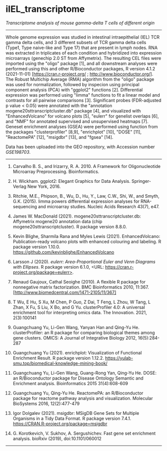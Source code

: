 # iIEL_transcriptome
*Transcriptome analysis of mouse gamma-delta T cells of different origin*


---------------------------------

Whole genome expression was studied in intestinal intraepithelial (IEL) TCR gamma delta cells, and 3 different subsets of TCR gamma delta cells (Type1,  Type naive-like and Type 17) that are present in lymph nodes. RNA was extracted in triplicates of each condition and hybridized into expression microarrays (genechip 2.0 ST from Affymetrix). The resulting CEL files were imported using the "oligo" package [1], and all downstream analyses were performed using this and other R/Bioconductor packages, R version 4.1.2 (2021-11-01) [https://cran.r-project.org/ ; http://www.bioconductor.org/]. The Robust Multichip Average (RMA) algorithm from the "oligo" package was used for normalization, followed by inspecion using principal component analysis (PCA) with "ggplot2" functions [2]. Differential expression was performed using "limma" functions to fit a linear model and contrasts for all pairwise comparisons [3]. Significant probes (FDR-adjusted p value < 0.05) were annotated with the "annotation mogene20sttranscriptcluster.db" package [4], and visualized with "EnhancedVolcano" for volcano plots [5], "eulerr" for genelist overlaps [6], and "NMF" for annotated supervised and unsupervised heatmaps [7]. Geneset enrichment analyses (GSEA) were performed using function from the packages "clusterprofiler" [8,9], "enrichplot" [10], "DOSE" [11], "ReactomePA" [12], "msigdbr" [13], and "fgsea" [14].

Data has been uploaded into the GEO repository, with Accession number *GSE198703*.

---------------------------------

1. Carvalho B. S., and Irizarry, R. A. 2010. A Framework for Oligonucleotide Microarray Preprocessing. Bioinformatics.

2. H. Wickham. ggplot2: Elegant Graphics for Data Analysis. Springer-Verlag New York, 2016.

3. Ritchie, M.E., Phipson, B., Wu, D., Hu, Y., Law, C.W., Shi, W., and Smyth, G.K. (2015). limma powers differential expression analyses for RNA-sequencing and microarray studies. Nucleic Acids Research 43(7), e47.

4. James W. MacDonald (2021). mogene20sttranscriptcluster.db: Affymetrix mogene20 annotation data (chip mogene20sttranscriptcluster). R package version 8.8.0.

5. Kevin Blighe, Sharmila Rana and Myles Lewis (2021). EnhancedVolcano: Publication-ready volcano plots with enhanced colouring and labeling. R package version 1.10.0. https://github.com/kevinblighe/EnhancedVolcano

6. Larsson J (2020). _eulerr: Area-Proportional Euler and Venn Diagrams with Ellipses_. R package version 6.1.0, <URL: https://cran.r-project.org/package=eulerr>.

7. Renaud Gaujoux, Cathal Seoighe (2010). A flexible R package for nonnegative matrix factorization. BMC Bioinformatics 2010, 11:367. [http://www.biomedcentral.com/1471-2105/11/367]

8. T Wu, E Hu, S Xu, M Chen, P Guo, Z Dai, T Feng, L Zhou, W Tang, L Zhan, X Fu, S Liu, X Bo, and G Yu. clusterProfiler 4.0: A universal enrichment tool for interpreting omics data. The Innovation. 2021, 2(3):100141

9. Guangchuang Yu, Li-Gen Wang, Yanyan Han and Qing-Yu He. clusterProfiler: an R package for comparing biological themes among gene clusters. OMICS: A Journal of Integrative Biology 2012, 16(5):284-287

10. Guangchuang Yu (2021). enrichplot: Visualization of Functional Enrichment Result. R package version 1.12.2. https://yulab-smu.top/biomedical-knowledge-mining-book/

11. Guangchuang Yu, Li-Gen Wang, Guang-Rong Yan, Qing-Yu He. DOSE: an R/Bioconductor package for Disease Ontology Semantic and Enrichment analysis. Bioinformatics 2015 31(4):608-609

12. Guangchuang Yu, Qing-Yu He. ReactomePA: an R/Bioconductor package for reactome pathway analysis and visualization. Molecular BioSystems 2016, 12(2):477-479

13. Igor Dolgalev (2021). msigdbr: MSigDB Gene Sets for Multiple Organisms in a Tidy Data Format. R package version 7.4.1. https://CRAN.R-project.org/package=msigdbr

14. G. Korotkevich, V. Sukhov, A. Sergushichev. Fast gene set enrichment analysis. bioRxiv (2019), doi:10.1101/060012

---------------------------------

